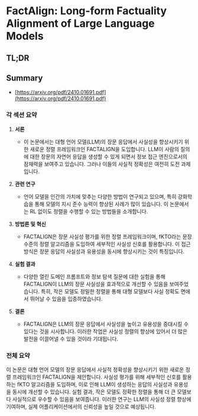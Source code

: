 # FactAlign: Long-form Factuality Alignment of Large Language Models
## TL;DR
## Summary
- [https://arxiv.org/pdf/2410.01691.pdf](https://arxiv.org/pdf/2410.01691.pdf)

### 각 섹션 요약

1. **서론**
   - 이 논문에서는 대형 언어 모델(LLM)의 장문 응답에서 사실성을 향상시키기 위한 새로운 정렬 프레임워크인 FACTALIGN을 도입합니다. LLM이 사람의 질의에 대한 장문의 자연어 응답을 생성할 수 있게 되면서 정보 접근 엔진으로서의 잠재력을 보여주고 있습니다. 그러나 이들의 사실적 정확성은 여전히 도전 과제입니다.

2. **관련 연구**
   - 언어 모델을 인간의 가치에 맞추는 다양한 방법이 연구되고 있으며, 특히 강화학습을 통해 모델의 지시 준수 능력이 향상된 사례가 많이 있습니다. 이 논문에서는 RL 없이도 정렬을 수행할 수 있는 방법들을 소개합니다.

3. **방법론 및 혁신**
   - FACTALIGN은 장문 사실성 평가를 위한 정렬 프레임워크이며, fKTO라는 문장 수준의 정렬 알고리즘을 도입하여 세부적인 사실성 신호를 활용합니다. 이 접근 방식은 장문 응답의 사실성과 유용성을 동시에 향상시키는 것이 특징입니다.

4. **실험 결과**
   - 다양한 열린 도메인 프롬프트와 정보 탐색 질문에 대한 실험을 통해 FACTALIGN이 LLM의 장문 사실성을 효과적으로 개선할 수 있음을 보여주었습니다. 특히, 작은 모델도 정밀한 정렬을 통해 대형 모델보다 사실 정확도 면에서 뛰어날 수 있음을 입증하였습니다.

5. **결론**
   - FACTALIGN은 LLM의 장문 응답에서 사실성을 높이고 유용성을 증대시킬 수 있다는 것을 시사합니다. 이러한 작업은 사실성 정렬의 향상에 있어서 더 많은 발전을 이끌어낼 수 있을 것이라 기대됩니다.

### 전체 요약

이 논문은 대형 언어 모델의 장문 응답에서 사실적 정확성을 향상시키기 위한 새로운 정렬 프레임워크인 FACTALIGN을 제안합니다. 사실성 평가를 위해 세부적인 신호를 활용하는 fKTO 알고리즘을 도입하며, 이로 인해 LLM이 생성하는 응답의 사실성과 유용성을 동시에 개선할 수 있습니다. 실험 결과, 작은 모델도 정확한 정렬을 통해 더 큰 모델보다 사실적으로 우수할 수 있음을 보여줍니다. 이러한 연구는 LLM의 사실성 정렬 향상에 기여하며, 실제 어플리케이션에서의 신뢰성을 높일 것으로 예상됩니다. 